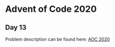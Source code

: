 # Advent of Code 2020

## Day 13

Problem description can be found here: [AOC 2020](https://adventofcode.com/2020/day/13)
